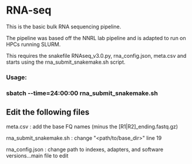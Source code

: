 # RNA-seq
This is the basic bulk RNA sequencing pipeline.

The pipeline was based off the NNRL lab pipeline and is adapted to run on HPCs running SLURM.

This requires the snakefile RNAseq_v3.0.py, rna_config.json, meta.csv and starts using the rna_submit_snakemake.sh script.

### Usage: 
### sbatch --time=24:00:00 rna_submit_snakemake.sh


## Edit the following files ##
meta.csv : add the base FQ names (minus the [R1|R2]_ending.fastq.gz)

rna_submit_snakemake.sh : change "<path/to/base_dir>" line 19

rna_config.json : change path to indexes, adapters, and software versions...main file to edit


